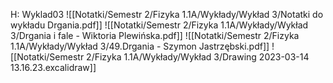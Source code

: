 H: Wyklad03
![[Notatki/Semestr 2/Fizyka 1.1A/Wykłady/Wykład 3/Notatki do wykładu Drgania.pdf]]
![[Notatki/Semestr 2/Fizyka 1.1A/Wykłady/Wykład 3/Drgania i fale - Wiktoria Plewińska.pdf]]
![[Notatki/Semestr 2/Fizyka 1.1A/Wykłady/Wykład 3/49.Drgania - Szymon Jastrzębski.pdf]]
![[Notatki/Semestr 2/Fizyka 1.1A/Wykłady/Wykład 3/Drawing 2023-03-14 13.16.23.excalidraw]]